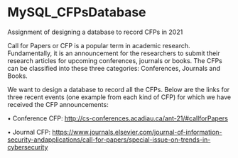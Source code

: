 # MySQL_CFPsDatabase
Assignment of designing a database to record CFPs in 2021

Call for Papers or CFP is a popular term in academic research. Fundamentally, it is an announcement for
the researchers to submit their research articles for upcoming conferences, journals or books. The CFPs
can be classified into these three categories: Conferences, Journals and Books.

We want to design a database to record all the CFPs. Below are the links for three recent events (one
example from each kind of CFP) for which we have received the CFP announcements:

• Conference CFP: http://cs-conferences.acadiau.ca/ant-21/#callforPapers

• Journal CFP: https://www.journals.elsevier.com/journal-of-information-security-andapplications/call-for-papers/special-issue-on-trends-in-cybersecurity
